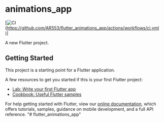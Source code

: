 # animations_app

[![CI](https://github.com/AR553/flutter_animations_app/actions/workflows/ci.yml/badge.svg) (https://github.com/AR553/flutter_animations_app/actions/workflows/ci.yml)]

A new Flutter project.

## Getting Started

This project is a starting point for a Flutter application.

A few resources to get you started if this is your first Flutter project:

- [Lab: Write your first Flutter app](https://flutter.dev/docs/get-started/codelab)
- [Cookbook: Useful Flutter samples](https://flutter.dev/docs/cookbook)

For help getting started with Flutter, view our
[online documentation](https://flutter.dev/docs), which offers tutorials,
samples, guidance on mobile development, and a full API reference.
"# flutter_animations_app" 
